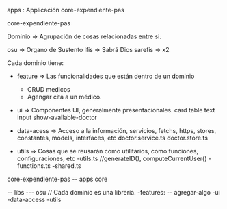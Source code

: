 apps : Applicación core-expendiente-pas

core-expendiente-pas


Dominio => Agrupación de cosas relacionadas entre si.

osu => Organo de Sustento
ifis => Sabrá Dios
sarefis => x2


Cada dominio tiene:
- feature => Las funcionalidades que están dentro de un dominio
    - CRUD medicos
    - Agengar cita a un médico.

- ui => Componentes UI, generalmente presentacionales.
    card
    table
    text
    input
    show-available-doctor

- data-acess => Acceso a la información, servicios, fetchs, https, stores, constantes, models, interfaces, etc
    doctor.service.ts
    doctor.store.ts

- utils => Cosas que se reusarán como utilitarios, como funciones, configuraciones, etc
    -utils.ts //generateID(), computeCurrentUser()
    -functions.ts
    -shared.ts



core-expendiente-pas
-- apps
    core

-- libs
     --- osu // Cada dominio es una librería.
         -features:
            -- agregar-algo
                -ui
                -data-access
                -utils
